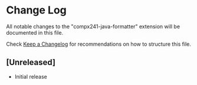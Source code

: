 # Change Log

All notable changes to the "compx241-java-formatter" extension will be documented in this file.

Check [Keep a Changelog](http://keepachangelog.com/) for recommendations on how to structure this file.

## [Unreleased]

- Initial release